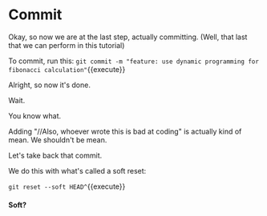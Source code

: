 # Commit

Okay, so now we are at the last step, actually committing. (Well, that last that we can perform in this tutorial)

To commit, run this: `git commit -m "feature: use dynamic programming for fibonacci calculation"`{{execute}}

Alright, so now it's done.

Wait.

You know what.

Adding "//Also, whoever wrote this is bad at coding" is actually kind of mean. We shouldn't be mean. 

Let's take back that commit.

We do this with what's called a soft reset:

`git reset --soft HEAD^`{{execute}}

#### Soft?


